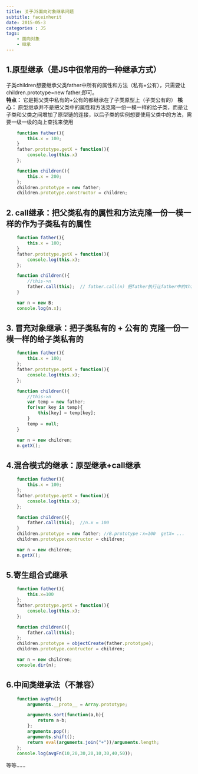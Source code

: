 ```yaml
---
title: 关于JS面向对象继承问题
subtitle: faceinherit
date: 2015-05-3
categories : JS
tags:
    - 面向对象
    - 继承
---
```

## 1.原型继承（是JS中很常用的一种继承方式）
子类children想要继承父类father中所有的属性和方法（私有+公有），只需要让children.prototype=new father;即可。<br/>
<b>特点：</b> 它是把父类中私有的+公有的都继承在了子类原型上（子类公有的）
<b>核心：</b> 原型继承并不是把父类中的属性和方法克隆一份一模一样的给子类，而是让子类和父类之间增加了原型链的连接，以后子类的实例想要使用父类中的方法，需要一级一级的向上查找来使用
```javascript
    function father(){
        this.x = 100;
    }
    father.prototype.getX = function(){
        console.log(this.x)
    };

    function children(){
        this.x = 200;
    };
    children.prototype = new father;
    children.prototype.constructor = children;
```

## 2. call继承：把父类私有的属性和方法克隆一份一模一样的作为子类私有的属性
```javascript
    function father(){
        this.x = 100;
    }
    father.prototype.getX = function(){
        console.log(this.x);
    };

    function children(){
        //this->n
        father.call(this);  // father.call(n) 把father执行让father中的this变为了n
    }

    var n = new B;
    console.log(n.x);
```

## 3. 冒充对象继承：把子类私有的 + 公有的 克隆一份一模一样的给子类私有的
```javascript
    function father(){
        this.x = 100;
    };
    father.prototype.getX = function(){
        console.log(this.x);
    };

    function children(){
        //this->n
        var temp = new father;
        for(var key in temp){
            this[key] = temp[key];
        }
        temp = null;
    }

    var n = new children;
    n.getX();

```

## 4.混合模式的继承：原型继承+call继承
```javascript
    function father(){
        this.x = 100;
    };
    father.prototype.getX = function(){
        console.log(this.x);
    };

    function children(){
        father.call(this);  //n.x = 100  
    }
    children.prototype = new father; //B.prototype：x=100  getX= ...
    children.prototype.contructor = children;

    var n = new children;
    n.getX();
```

## 5.寄生组合式继承
```javascript
    function father(){
        this.x=100
    };
    father.prototype.getX = function(){
        console.log(this.x);
    };

    function children(){
        father.call(this);
    };
    children.prototype = objectCreate(father.prototype);
    children.prototype.contructor = children;

    var n = new children;
    console.dir(n);
```

## 6.中间类继承法（不兼容）
```javascript
    function avgFn(){
        arguments.__proto__ = Array.prototype;

        arguments.sort(function(a,b){
            return a-b;
        };
        arguments.pop();
        arguments.shift();
        return eval(arguments.join("+"))/arguments.length;
    };
    console.log(avgFn(10,20,30,20,10,30,40,50));
```

等等......









